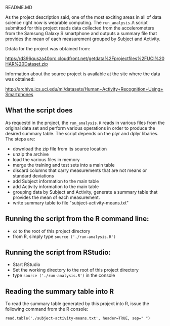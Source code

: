 README.MD

As the project description said, one of the most exciting areas in all of data science right now is wearable computing.  The `run_analysis.R` script submitted for this project reads data collected from the accelerometers from the Samsung Galaxy S smartphone and outputs a summary file that provides the mean of each measurement grouped by Subject and Activity.

Ddata for the project was obtained from: 

https://d396qusza40orc.cloudfront.net/getdata%2Fprojectfiles%2FUCI%20HAR%20Dataset.zip 

Information about the source project is available at the site where the data was obtained: 

http://archive.ics.uci.edu/ml/datasets/Human+Activity+Recognition+Using+Smartphones 

## What the script does

As requestd in the project, the `run_analysis.R` reads in various files from the original data set and perform various operations in order to produce the desired summary table.  The script depends on the plyr and dplyr libaries. The steps are:

 * download the zip file from its source location
 * unzip the archive
 * load the various files in memory
 * merge the training and test sets into a main table
 * discard columns that carry measurements that are not means or standard deviations
 * add Subject information to the main table
 * add Activity information to the main table
 * grouping data by Subject and Activity, generate a summary table that provides the mean of each measurement.
 * write summary table to file "subject-activity-means.txt"

## Running the script from the R command line:
 * `cd` to the root of this project directory
 * from R, simply type `source ('./run-analysis.R')`
 
## Running the script from RStudio:
 * Start RStudio
 * Set the working directory to the root of this project directory
 * type `source ('./run-analysis.R')` in the console

## Reading the summary table into R
To read the summary table generated by this project into R, issue the following command from the R console:

```
read.table('./subject-activity-means.txt', header=TRUE, sep=" ")
```
